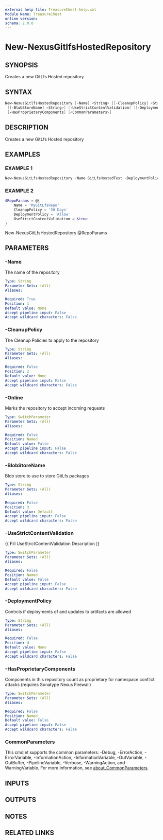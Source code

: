 ```yaml
---
external help file: TreasureChest-help.xml
Module Name: TreasureChest
online version:
schema: 2.0.0
---
```


# New-NexusGitlfsHostedRepository

## SYNOPSIS

Creates a new GitLfs Hosted repository

## SYNTAX

```powershell
New-NexusGitlfsHostedRepository [-Name] <String> [[-CleanupPolicy] <String>] [-Online]
 [[-BlobStoreName] <String>] [-UseStrictContentValidation] [[-DeploymentPolicy] <String>]
 [-HasProprietaryComponents] [<CommonParameters>]
```

## DESCRIPTION

Creates a new GitLfs Hosted repository

## EXAMPLES

### EXAMPLE 1

```powershell
New-NexusGitLfsHostedRepository -Name GitLfsHostedTest -DeploymentPolicy Allow
```

### EXAMPLE 2

```powershell
$RepoParams = @{
    Name = 'MyGitLfsRepo'
    CleanupPolicy = '90 Days'
    DeploymentPolicy = 'Allow'
    UseStrictContentValidation = $true
}
```

New-NexusGitLfsHostedRepository @RepoParams

## PARAMETERS

### -Name

The name of the repository

```yaml
Type: String
Parameter Sets: (All)
Aliases:

Required: True
Position: 1
Default value: None
Accept pipeline input: False
Accept wildcard characters: False
```

### -CleanupPolicy

The Cleanup Policies to apply to the repository

```yaml
Type: String
Parameter Sets: (All)
Aliases:

Required: False
Position: 2
Default value: None
Accept pipeline input: False
Accept wildcard characters: False
```

### -Online

Marks the repository to accept incoming requests

```yaml
Type: SwitchParameter
Parameter Sets: (All)
Aliases:

Required: False
Position: Named
Default value: False
Accept pipeline input: False
Accept wildcard characters: False
```

### -BlobStoreName

Blob store to use to store GitLfs packages

```yaml
Type: String
Parameter Sets: (All)
Aliases:

Required: False
Position: 3
Default value: Default
Accept pipeline input: False
Accept wildcard characters: False
```

### -UseStrictContentValidation

{{ Fill UseStrictContentValidation Description }}

```yaml
Type: SwitchParameter
Parameter Sets: (All)
Aliases:

Required: False
Position: Named
Default value: False
Accept pipeline input: False
Accept wildcard characters: False
```

### -DeploymentPolicy

Controls if deployments of and updates to artifacts are allowed

```yaml
Type: String
Parameter Sets: (All)
Aliases:

Required: False
Position: 4
Default value: None
Accept pipeline input: False
Accept wildcard characters: False
```

### -HasProprietaryComponents

Components in this repository count as proprietary for namespace conflict attacks (requires Sonatype Nexus Firewall)

```yaml
Type: SwitchParameter
Parameter Sets: (All)
Aliases:

Required: False
Position: Named
Default value: False
Accept pipeline input: False
Accept wildcard characters: False
```

### CommonParameters

This cmdlet supports the common parameters: -Debug, -ErrorAction, -ErrorVariable, -InformationAction, -InformationVariable, -OutVariable, -OutBuffer, -PipelineVariable, -Verbose, -WarningAction, and -WarningVariable. For more information, see [about_CommonParameters](http://go.microsoft.com/fwlink/?LinkID=113216).

## INPUTS

## OUTPUTS

## NOTES

## RELATED LINKS
